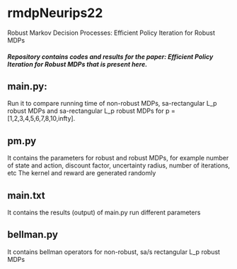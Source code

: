 # rmdpNeurips22
Robust Markov Decision Processes: Efficient Policy Iteration for Robust MDPs

##### Repository contains codes and results for the paper:   Efficient Policy Iteration for Robust MDPs that is present here.

## main.py:  
Run it to compare running time of non-robust MDPs, sa-rectangular L_p robust MDPs and sa-rectangular L_p robust MDPs
for p = [1,2,3,4,5,6,7,8,10,infty].   

## pm.py
It contains the parameters for robust and robust MDPs, for example number of state and action, discount factor, uncertainty radius, 
number of iterations, etc
The kernel and reward are generated randomly

## main.txt
It contains the results (output) of main.py run different parameters

## bellman.py
It contains bellman operators for non-robust, sa/s rectangular L_p robust MDPs

